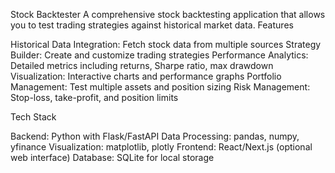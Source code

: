 Stock Backtester
A comprehensive stock backtesting application that allows you to test trading strategies against historical market data.
Features

Historical Data Integration: Fetch stock data from multiple sources
Strategy Builder: Create and customize trading strategies
Performance Analytics: Detailed metrics including returns, Sharpe ratio, max drawdown
Visualization: Interactive charts and performance graphs
Portfolio Management: Test multiple assets and position sizing
Risk Management: Stop-loss, take-profit, and position limits

Tech Stack

Backend: Python with Flask/FastAPI
Data Processing: pandas, numpy, yfinance
Visualization: matplotlib, plotly
Frontend: React/Next.js (optional web interface)
Database: SQLite for local storage
